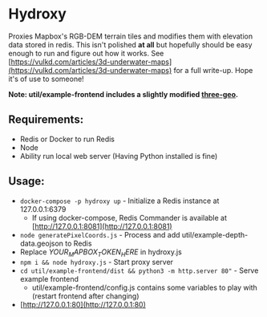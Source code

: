 # Hydroxy

Proxies Mapbox's RGB-DEM terrain tiles and modifies them with elevation data stored in redis. This isn't polished **at all** but hopefully should be easy enough to run and figure out how it works. See [https://vulkd.com/articles/3d-underwater-maps](https://vulkd.com/articles/3d-underwater-maps) for a full write-up. Hope it's of use to someone!

**Note: util/example-frontend includes a slightly modified [three-geo](https://github.com/w3reality/three-geo).**

## Requirements:
 - Redis or Docker to run Redis
 - Node
 - Ability run local web server (Having Python installed is fine)

## Usage:
 - `docker-compose -p hydroxy up` - Initialize a Redis instance at 127.0.0.1:6379
    - If using docker-compose, Redis Commander is available at [http://127.0.0.1:8081](http://127.0.0.1:8081)
 - `node generatePixelCoords.js` - Process and add util/example-depth-data.geojson to Redis
 - Replace $YOUR_MAPBOX_TOKEN_HERE$ in hydroxy.js
 - `npm i && node hydroxy.js` - Start proxy server
 - `cd util/example-frontend/dist && python3 -m http.server 80"` - Serve example frontend
    - util/example-frontend/config.js contains some variables to play with (restart frontend after changing)
 - [http://127.0.0.1:80](http://127.0.0.1:80)
